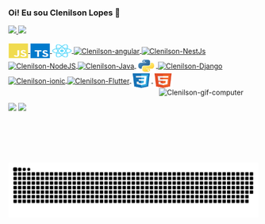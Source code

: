 ### Oi! Eu sou Clenilson Lopes 👋

 <div>
  <a href="https://github.com/lorimweb">
  <img height="180em" src="https://github-readme-stats.vercel.app/api?username=lorimweb&show_icons=true&theme=dracula&include_all_commits=true&count_private=true"/>
  <img height="180em" src="https://github-readme-stats.vercel.app/api/top-langs/?username=lorimweb&layout=compact&langs_count=7&theme=dracula"/>
</div>
<div style="display: inline_block"><br>
  <img align="center" alt="Clenilson-Js" height="30" width="40" src="https://raw.githubusercontent.com/devicons/devicon/master/icons/javascript/javascript-plain.svg">
  <img align="center" alt="Clenilson-Ts" height="30" width="40" src="https://raw.githubusercontent.com/devicons/devicon/master/icons/typescript/typescript-plain.svg">
  <img align="center" alt="Clenilson-React" height="30" width="40" src="https://raw.githubusercontent.com/devicons/devicon/master/icons/react/react-original.svg">
  <img align="center" alt="Clenilson-angular" height="30" width="40" src="https://cdn.jsdelivr.net/gh/devicons/devicon/icons/angularjs/angularjs-plain.svg">
  <img align="center" alt="Clenilson-NestJs" height="30" width="40" src="https://cdn.jsdelivr.net/gh/devicons/devicon@latest/icons/nestjs/nestjs-original.svg">
  <img align="center" alt="Clenilson-NodeJS" height="30" width="40" src="https://cdn.jsdelivr.net/gh/devicons/devicon/icons/nodejs/nodejs-original.svg">
  <img align="center" alt="Clenilson-Java" height="30" width="40" src="https://cdn.jsdelivr.net/gh/devicons/devicon/icons/java/java-original-wordmark.svg">
  <img align="center" alt="Clenilson-Python" height="30" width="40" src="https://raw.githubusercontent.com/devicons/devicon/master/icons/python/python-original.svg">
  <img align="center" alt="Clenilson-Django" height="30" width="40" src="https://cdn.jsdelivr.net/gh/devicons/devicon@latest/icons/django/django-plain-wordmark.svg">
  <img align="center" alt="Clenilson-ionic" height="30" width="40" src="https://cdn.jsdelivr.net/gh/devicons/devicon/icons/ionic/ionic-original.svg">
  <img align="center" alt="Clenilson-Flutter" height="30" width="40" src="https://cdn.jsdelivr.net/gh/devicons/devicon/icons/flutter/flutter-original.svg">
  <img align="center" alt="Clenilson-CSS" height="30" width="40" src="https://raw.githubusercontent.com/devicons/devicon/master/icons/css3/css3-original.svg">
  <img align="center" alt="Clenilson-HTML" height="30" width="40" src="https://raw.githubusercontent.com/devicons/devicon/master/icons/html5/html5-original.svg">
  <img align="right" alt="Clenilson-gif-computer" src="https://i.pinimg.com/originals/e4/26/70/e426702edf874b181aced1e2fa5c6cde.gif"  height="150" width="200">
</div>
  
  ##
 
<div> 
  <a href = "mailto:lorimweb@gmail.com"><img src="https://img.shields.io/badge/-Gmail-%23333?style=for-the-badge&logo=gmail&logoColor=white" target="_blank"></a>
  <a href="https://www.linkedin.com/in/clenilsonlopes" target="_blank"><img src="https://img.shields.io/badge/-LinkedIn-%230077B5?style=for-the-badge&logo=linkedin&logoColor=white" target="_blank"></a> 
 
  ![Snake animation](https://github.com/lorimweb/lorimweb/blob/output/github-contribution-grid-snake.svg)
 
</div>

